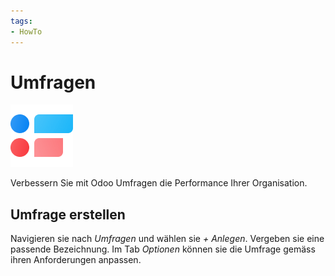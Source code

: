 ```yaml
---
tags:
- HowTo
---
```

# Umfragen
![icons_odoo_survey](assets/icons_odoo_survey.png)

Verbessern Sie mit Odoo Umfragen die Performance Ihrer Organisation.

## Umfrage erstellen

Navigieren sie nach *Umfragen* und wählen sie *+ Anlegen*. Vergeben sie eine passende Bezeichnung. Im Tab *Optionen* können sie die Umfrage gemäss ihren Anforderungen anpassen.